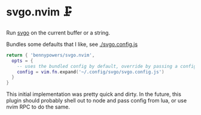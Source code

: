 # svgo.nvim 🗜️

Run [svgo][svgo] on the current buffer or a string.

Bundles some defaults that I like, see [./svgo.config.js][config]

```lua
return { 'bennypowers/svgo.nvim',
  opts = {
    -- uses the bundled config by default, override by passing a config path
    config = vim.fn.expand('~/.config/svgo/svgo.config.js')
  }
}
```

This initial implementation was pretty quick and dirty. In the future, this 
plugin should probably shell out to node and pass config from lua, or use nvim 
RPC to do the same.

[svgo]: https://github.com/svg/svgo/
[config]: ./svgo.config.js
